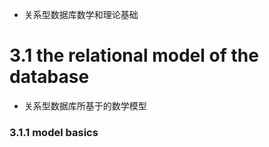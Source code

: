 - 关系型数据库数学和理论基础

# 3.1 the relational model of the database
- 关系型数据库所基于的数学模型

### 3.1.1 model basics

